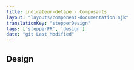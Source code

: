 ```yaml
---
title: indicateur-detape - Composants
layout: "layouts/component-documentation.njk"
translationKey: "stepperDesign"
tags: ['stepperFR', 'design']
date: "git Last Modified"
---
```


## Design